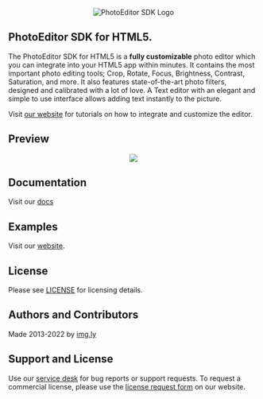 <p align="center">
  <img src="https://img.ly/static/logos/PE.SDK_Logo.svg" alt="PhotoEditor SDK Logo"/>
</p>

## PhotoEditor SDK for HTML5.
The PhotoEditor SDK for HTML5 is a **fully customizable** photo editor which you can integrate into your HTML5 app within minutes.
It contains the most important photo editing tools;
Crop, Rotate, Focus, Brightness, Contrast, Saturation, and more.
It also features state-of-the-art photo filters, designed and calibrated with a lot of love.
A Text editor with an elegant and simple to use interface allows adding text instantly to the picture.

Visit [our website](https://img.ly/photo-sdk) for tutorials on how to integrate and customize the editor.

## Preview

<p align="center">
  <img src="https://img.ly/static/html5-editor.gif" />
</p>


## Documentation
Visit our [docs](https://img.ly/docs/pesdk/)

## Examples
Visit our [website](https://img.ly/photo-sdk).

## License
Please see [LICENSE](https://github.com/imgly/pesdk-html5-build/blob/master/LICENSE.md) for licensing details.

## Authors and Contributors
Made 2013-2022 by [img.ly](https://www.photoeditorsdk.com)

## Support and License
Use our [service desk](https://img.ly/support) for bug reports or support requests. To request a commercial license, please use the [license request form](https://img.ly/pricing) on our website.
